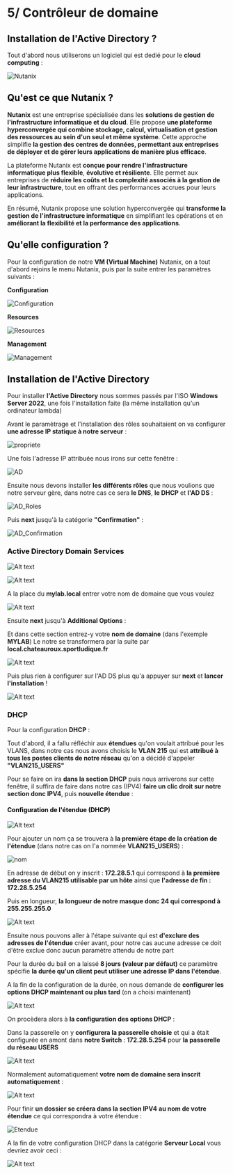 # 5/ Contrôleur de domaine 

## <span style="color: black"> **Installation de l'Active Directory ?** ##

Tout d'abord nous utiliserons un logiciel qui est dedié pour le **cloud computing** :

![Nutanix](/img/R.png)

## <span style="color: black"> **Qu'est ce que Nutanix ?** ##

**Nutanix** est une entreprise spécialisée dans les **solutions de gestion de l'infrastructure informatique et du cloud**. Elle propose **une plateforme hyperconvergée qui combine stockage, calcul, virtualisation et gestion des ressources au sein d'un seul et même système**. Cette approche simplifie **la gestion des centres de données, permettant aux entreprises de déployer et de gérer leurs applications de manière plus efficace**.

La plateforme Nutanix est **conçue pour rendre l'infrastructure informatique plus flexible**, **évolutive et résiliente**. Elle permet aux entreprises de **réduire les coûts et la complexité associés à la gestion de leur infrastructure**, tout en offrant des performances accrues pour leurs applications.

En résumé, Nutanix propose une solution hyperconvergée qui **transforme la gestion de l'infrastructure informatique** en simplifiant les opérations et en **améliorant la flexibilité et la performance des applications**.

## <span style="color: black"> **Qu'elle configuration ?** ##

Pour la configuration de notre **VM (Virtual Machine)** Nutanix, on a tout d'abord rejoins le menu Nutanix, puis par la suite entrer les paramètres suivants :

**Configuration**

![Configuration](/img/Capture.PNG)

**Resources**

![Resources](/img/Capture2.PNG)

**Management**

![Management](/img/Capture3.PNG)

## <span style="color: black"> **Installation de l'Active Directory** ##

Pour installer **l'Active Directory** nous sommes passés par l'ISO **Windows Server 2022**, une fois l'installation faite (la même installation qu'un ordinateur lambda)

Avant le paramètrage et l'installation des rôles souhaitaient on va configurer **une adresse IP statique à notre serveur** :

![propriete](/img/ip.png)

Une fois l'adresse IP attribuée nous irons sur cette fenêtre :

![AD](/img/ad_menu.PNG)

Ensuite nous devons installer **les différents rôles** que nous voulions que notre serveur gère, dans notre cas ce sera **le DNS**, **le DHCP** et **l'AD DS** :

![AD_Roles](/img/ad_roles.PNG)

Puis **next** jusqu'à la catégorie **"Confirmation"** :

![AD_Confirmation](/img/ad_confirmation.png)

### <span style="color: black"> **Active Directory Domain Services** ###

![Alt text](/img/ad_domaine.png)

![Alt text](/img/ad_rootdomain.png)

A la place du **mylab.local** entrer votre nom de domaine que vous voulez

![Alt text](/img/ad_domainmdp.png)

Ensuite **next** jusqu'à **Additional Options** :

Et dans cette section entrez-y votre **nom de domaine** (dans l'exemple **MYLAB**)
Le notre se transformera par la suite par **local.chateauroux.sportludique.fr**

![Alt text](/img/ad_netbiosname.PNG)

Puis plus rien à configurer sur l'AD DS plus qu'a appuyer sur **next** et **lancer l'installation** !

![Alt text](/img/ad_addsinstall.PNG)

### <span style="color: black"> **DHCP** ###

Pour la configuration **DHCP** :

Tout d'abord, il a fallu réfléchir aux **étendues** qu'on voulait attribué pour les VLANS, dans notre cas nous avons choisis le **VLAN 215** qui est **attribué à tous les postes clients de notre réseau** qu'on a décidé d'appeler **"VLAN215_USERS"**

Pour se faire on ira **dans la section DHCP** puis nous arriverons sur cette fenêtre, il suffira de faire dans notre cas (IPV4) **faire un clic droit sur notre section donc IPV4**, puis **nouvelle étendue** :

#### <span style="color: black"> **Configuration de l'étendue (DHCP)** ####

![Alt text](/img/nouv_etendue.png)

Pour ajouter un nom ça se trouvera à **la première étape de la création de l'étendue** (dans notre cas on l'a nommée **VLAN215_USERS**) :

![nom](/img/étendue_nom.png)

En adresse de début on y inscrit : **172.28.5.1** qui correspond à **la première adresse du VLAN215 utilisable par un hôte** ainsi que **l'adresse de fin : 172.28.5.254**

Puis en longueur, **la longueur de notre masque donc 24 qui correspond à 255.255.255.0**

![Alt text](/img/adresses_etendue.png)

Ensuite nous pouvons aller à l'étape suivante qui est **d'exclure des adresses de l'étendue** créer avant, pour notre cas aucune adresse ce doit d'être exclue donc aucun paramètre attendu de notre part

Pour la durée du bail on a laissé **8 jours (valeur par défaut)** ce paramètre spécifie **la durée qu'un client peut utiliser une adresse IP dans l'étendue**.

A la fin de la configuration de la durée, on nous demande de **configurer les options DHCP maintenant ou plus tard** (on a choisi maintenant)

![Alt text](/img/parametre_dhcp.png)

On procèdera alors à **la configuration des options DHCP** :

Dans la passerelle on y **configurera la passerelle choisie** et qui a était configurée en amont dans **notre Switch** : **172.28.5.254** pour **la passerelle du réseau USERS**

![Alt text](/img/passerelle.png)

Normalement automatiquement **votre nom de domaine sera inscrit automatiquement** :

![Alt text](/img/nomdedomaine_dhcp.PNG)

Pour finir **un dossier se créera dans la section IPV4** **au nom de votre étendue** ce qui correspondra à votre étendue :

![Etendue](/img/etendue.PNG)

A la fin de votre configuration DHCP dans la catégorie **Serveur Local** vous devriez avoir ceci :

![Alt text](/img/local.PNG)
